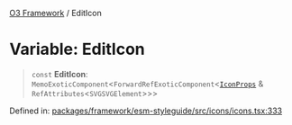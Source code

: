 [O3 Framework](../API.md) / EditIcon

# Variable: EditIcon

> `const` **EditIcon**: `MemoExoticComponent`\<`ForwardRefExoticComponent`\<[`IconProps`](../type-aliases/IconProps.md) & `RefAttributes`\<`SVGSVGElement`\>\>\>

Defined in: [packages/framework/esm-styleguide/src/icons/icons.tsx:333](https://github.com/openmrs/openmrs-esm-core/blob/main/packages/framework/esm-styleguide/src/icons/icons.tsx#L333)

